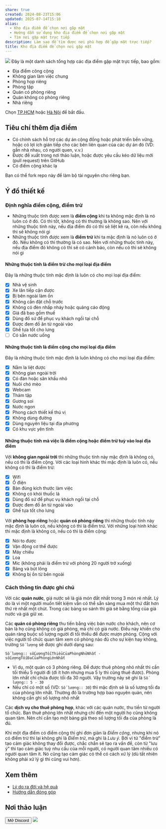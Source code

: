 ```yaml
---
share: true
created: 2024-08-23T15:06
updated: 2025-07-14T15:18
alias:
  - Kho địa điểm để chọn nơi gặp mặt
  - Hướng dẫn sử dụng kho địa điểm để chọn nơi gặp mặt
  - Tìm nơi gặp mặt trực tiếp
description: Làm sao để tìm được nơi phù hợp để gặp mặt trực tiếp?
title: Kho địa điểm để chọn nơi gặp mặt
---
```

![](https://i.imgur.com/CXHXI7y.png)
Đây là một danh sách tổng hợp các địa điểm gặp mặt trực tiếp, bao gồm:
- Địa điểm công cộng
- Không gian làm việc chung
- Phòng họp riêng
- Phòng tập
- Quán có phòng riêng
- Quán không có phòng riêng
- Nhà riêng

Chọn [TP.HCM](./TP.HCM/index.md) hoặc [Hà Nội](./H%C3%A0%20N%E1%BB%99i/index.md) để bắt đầu. 

## Tiêu chí thêm địa điểm
- Có chính sách hỗ trợ các dự án cộng đồng hoặc phát triển bền vững, hoặc có lợi ích gián tiếp cho các bên liên quan của các dự án đó (VD: gần nhà nhau, có người quen, v.v.)
- Được đề xuất trong nơi thảo luận, hoặc được yêu cầu kéo dữ liệu mới (pull request) trên GitHub
- Có điểm cộng khác lạ

Bạn có thể fork repo này để làm bộ tài nguyên cho riêng bạn.

## Ý đồ thiết kế
### Định nghĩa điểm cộng, điểm trừ
- Những thuộc tính được xem là **điểm cộng** khi ta không mặc định là nó luôn có ở đó. Có thì tốt, không có thì thường là không sao. Nên với những thuộc tính này, nếu địa điểm đó có thì sẽ liệt kê ra, còn nếu không thì sẽ không nói gì
- Những thuộc tính được xem là **điểm trừ** khi ta mặc định là nó luôn có ở đó. Nếu không có thì thường là có sao. Nên với những thuộc tính này, nếu địa điểm đó không có thì sẽ có cảnh báo, còn nếu có thì sẽ không nói gì

#### Những thuộc tính là điểm trừ cho mọi loại địa điểm
Đây là những thuộc tính mặc định là luôn có cho mọi loại địa điểm:
- [x] Nhà vệ sinh
- [x] Xe lăn tiếp cận được
- [x] Bị bên ngoài làm ồn
- [x] Không cần đặt chỗ trước
- [x] Không có đèn nhấp nháy hoặc quảng cáo động
- [x] Giá đã bao gồm thuế
- [x] Dùng đồ sứ để phục vụ khách ngồi tại chỗ
- [x] Được đem đồ ăn từ ngoài vào
- [x] Ghế tựa tốt cho lưng 
- [ ] Có sẵn nước uống

#### Những thuộc tính là điểm cộng cho mọi loại địa điểm
Đây là những thuộc tính mặc định là luôn không có cho mọi loại địa điểm:
- [x] Nằm la liệt được
- [x] Không gian ngoài trời
- [x] Có đàn hoặc sân khấu nhỏ
- [x] Nuôi chó mèo
- [x] Webcam
- [x] Thảm tập
- [x] Gương soi
- [x] Nước ngon
- [x] Phong cách thiết kế thú vị
- [x] Không dùng đường
- [x] Dùng nguyên liệu tại địa phương
- [x] Có khu vực yên tĩnh

#### Những thuộc tính mà việc là điểm cộng hoặc điểm trừ tuỳ vào loại địa điểm
Với **không gian ngoài trời** thì những thuộc tính này mặc định là không có, nếu có thì là điểm cộng. Với các loại hình khác thì mặc định là luôn có, nếu không có thì là điểm trừ:
- [x] Wifi 
- [x] Ổ điện
- [x] Bàn đúng kích thước làm việc
- [x] Không có khói thuốc lá
- [x] Dùng đồ sứ để phục vụ khách ngồi tại chỗ
- [x] Được đem đồ ăn từ ngoài vào
- [x] Ghế tựa tốt cho lưng 

Với **phòng họp riêng** hoặc **quán có phòng riêng** thì những thuộc tính này mặc định là luôn có, nếu không có thì là điểm trừ. Với những loại hình khác thì mặc định là không có, nếu có thì là điểm cộng:
- [x] Nói to được
- [x] Vận động cơ thể được
- [x] Máy chiếu
- [x] Loa 
- [x] Mic (không phải là điểm trừ với phòng 20 người trở xuống)
- [x] Bảng và bút lông
- [x] Không bị ồn từ bên ngoài

### Cách thông tin được ghi chú
Với các **quán nước**, giá nước sẽ là giá món đắt nhất trong 3 món rẻ nhất. Lý do là vì một người muốn tiết kiệm vẫn có thể sẵn sàng mua một thứ đắt hơn thứ rẻ nhất một chút. Trong các bảng so sánh thì giá sẽ bằng tổng của giá nước và giá giữ xe.

Các **quán có phòng riêng**  thu tiền bằng việc bán nước cho khách, nên cơ bản là họ cũng không có giá phòng, mà chỉ có giá nước. Điều này khiến cho quán ràng buộc số lượng người đi tối thiểu để được mượn phòng. Cộng với việc người tổ chức quan tâm xem có phòng nào đủ cho sự kiện hay không, trường `Số lượng` sẽ được ghi dưới dạng sau:
```
Số lượng:: sốLượngTốiThiểuCủaPhòngNhỏNhất - sốLượngTốiĐaCủaPhòngLớnNhất
```

- Ví dụ, một quán có 3 phòng riêng. Để được thuê phòng nhỏ nhất thì cần tối thiểu 5 người đi (đi ít hơn nhưng mua 5 ly thì cũng thuê được). Phòng lớn nhất chỉ chứa được tối đa 30 người. Vậy trường này sẽ ghi là `Số lượng:: 5 - 30`
- Nếu chỉ có một số (VD: `Số lượng:: 30`) thì mặc định sẽ là số lượng tối đa của phòng lớn nhất. Thường đó là trường hợp bao nguyên quán, nên không cần ghi số lượng nhỏ nhất

Các **dịch vụ cho thuê phòng họp**, khác với các quán nước, thu tiền từ người tổ chức. Bạn thuê phòng lớn nhất nhưng chỉ đến một người họ cũng không quan tâm. Nên chỉ cần tạo một bảng giá theo số lượng tối đa của phòng là đủ.

Khi một địa điểm có điểm cộng thì ghi đơn giản là *Điểm cộng*, nhưng khi nó có điểm trừ thì lại không ghi là *Điểm trừ*, mà ghi là *Lưu ý*. Bởi vì từ "điểm trừ" tạo cảm giác không thay đổi được, chắc chắn sẽ tạo ra vấn đề, còn từ "lưu ý" thì tạo cảm giác tuỳ nhu cầu của mỗi người, có người quan tâm nhiều có người quan tâm ít. Nó cũng tạo cảm giác có thể có cách xử lý (dù tất nhiên không phải xử lý gì thì cũng vui hơn).

## Xem thêm
- [Lý do ra đời và hệ quả](./L%C3%BD%20do%20ra%20%C4%91%E1%BB%9Di%20v%C3%A0%20h%E1%BB%87%20qu%E1%BA%A3.md)
- [Hướng dẫn đóng góp](./H%C6%B0%E1%BB%9Bng%20d%E1%BA%ABn%20%C4%91%C3%B3ng%20g%C3%B3p.md)

## Nơi thảo luận
<button onclick="location.href='https://doi-thoai.deno.dev/Discord.4s.1'" type="button">Mở Discord</button>
[![](https://i.imgur.com/ds6m65A.png)](https://doi-thoai.deno.dev/Discord.4s.1)